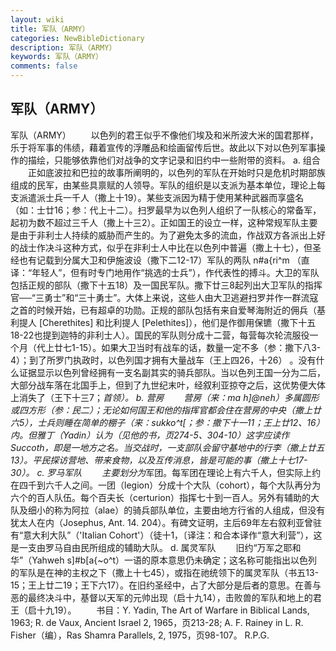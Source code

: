 ```yaml
---
layout: wiki
title: 军队（ARMY）
categories: NewBibleDictionary
description: 军队（ARMY）
keywords: 军队（ARMY）
comments: false
---
```


## 军队（ARMY）



军队（ARMY）
　　以色列的君王似乎不像他们埃及和米所波大米的国君那样，乐于将军事的伟绩，藉着宣传的浮雕品和绘画留传后世。故此以下对以色列军事操作的描绘，只能够依靠他们对战争的文字记录和旧约中一些附带的资料。
a. 组合
　　正如底波拉和巴拉的故事所阐明的，以色列的军队在开始时只是危机时期部族组成的民军，由某些具禀赋的人领导。军队的组织是以支派为基本单位，理论上每支派遣派士兵一千人（撒上十19）。某些支派因为精于使用某种武器而享盛名（如：士廿16；参：代上十二）。扫罗最早为以色列人组织了一队核心的常备军，起初为数不超过三千人（撒上十三2）。正如国王的设立一样，这种常规军队主要是由于非利士人持续的威胁而产生的。为了避免太多的流血，作战双方各派出上好的战士作决斗这种方式，似乎在非利士人中比在以色列中普遍（撒上十七），但圣经也有记载到分属大卫和伊施波设（撒下二12-17）军队的两队
n#a{ri^m （直译：“年轻人”，但有时专门地用作“挑选的士兵”），作代表性的搏斗。大卫的军队包括正规的部队（撒下十五18）及一国民军队。撒下廿三8起列出大卫军队的指挥官──“三勇士”和“三十勇士”。大体上来说，这些人由大卫逃避扫罗并作一群流寇之首的时候开始，已有超卓的功勋。正规的部队包括有来自爱琴海附近的佣兵（基利提人 [Cherethites] 和比利提人 [Pelethites]），他们是作御用保镳（撒下十五18-22也提到迦特的非利士人）。国民的军队则分成十二营，每营每次轮流服役一个月（代上廿七1-15）。如果大卫当时有战车的话，数量一定不多（参：撒下八3-4）；到了所罗门执政时，以色列国才拥有大量战车（王上四26，十26） 。没有什么证据显示以色列曾经拥有一支名副其实的骑兵部队。当以色列王国一分为二后，大部分战车落在北国手上，但到了九世纪末叶，经叙利亚掠夺之后，这优势便大体上消失了（王下十三7；*首领）。
b. 营房
　　营房（来：ma h]@neh）多属圆形或四方形（参：民二）；无论如何国王和他的指挥官都会住在营房的中央（撒上廿六5），士兵则睡在简单的棚子（来：sukko^t[；参：撒下十一11；王上廿12、16）内。但雅丁（Yadin）认为（见他的书，页274-5、304-10）这字应读作 Succoth，即是一地方之名。当交战时，一支部队会留守基地中的行李（撒上廿五13）。平民探访营地、带来食物，以及互传消息，皆是可能的事（撒上十七17-30）。
c. 罗马军队
　　主要划分为*军团。每军团在理论上有六千人，但实际上约在四千到六千人之间。一团（legion）分成十个大队（cohort），每个大队再分为六个的百人队伍。每个百夫长（certurion）指挥七十到一百人。另外有辅助的大队及细小的称为阿拉（alae）的骑兵部队单位，主要由地方行省的人组成，但没有犹太人在内（Josephus, Ant. 14. 204）。有碑文证明，主后69年左右叙利亚曾驻有“意大利大队”（'Italian Cohort'）（徒十1，〔译注：和合本译作“意大利营”），这是一支由罗马自由民所组成的辅助大队。
d. 属灵军队
　　旧约“万军之耶和华”（Yahweh s]#b[a{~o^t）一语的原本意思仍未确定；这名称可能指出以色列的军队是在神的主权之下（撒上十七45），或指在祂统领下的属灵军队（书五13-15；王上廿二19；王下六17）。在旧约圣经中，占了大部分是后者的意思。在善与恶的最终决斗中，基督以天军的元帅出现（启十九14），击败兽的军队和地上的君王（启十九19）。
　　书目：Y. Yadin, The Art of Warfare in Biblical Lands,
1963; R. de Vaux, Ancient Israel 2, 1965，页213-28; A. F. Rainey in L.
R. Fisher（编），Ras Shamra Parallels, 2, 1975，页98-107。
R.P.G.




